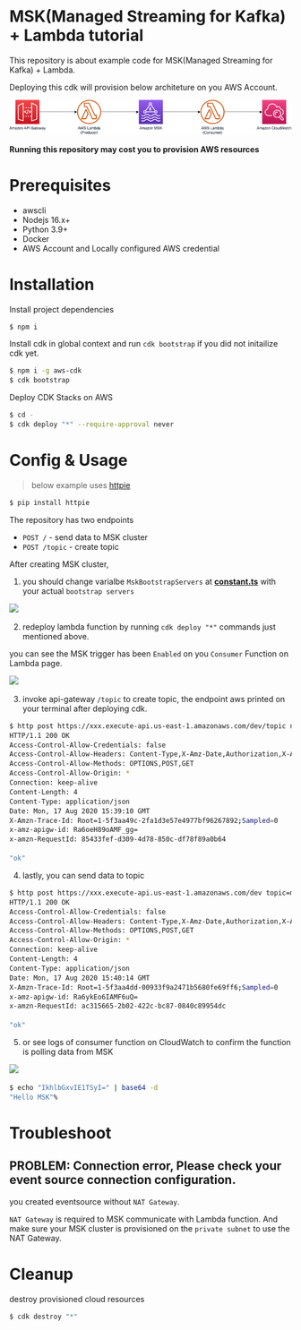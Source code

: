 # MSK(Managed Streaming for Kafka) + Lambda tutorial

This repository is about example code for MSK(Managed Streaming for Kafka) + Lambda.

Deploying this cdk will provision below architeture on you AWS Account.

![](/imgs/architecture.png)

**Running this repository may cost you to provision AWS resources**

# Prerequisites

- awscli
- Nodejs 16.x+
- Python 3.9+
- Docker
- AWS Account and Locally configured AWS credential

# Installation

Install project dependencies

```bash
$ npm i
```

Install cdk in global context and run `cdk bootstrap` if you did not initailize cdk yet.

```bash
$ npm i -g aws-cdk
$ cdk bootstrap
```

Deploy CDK Stacks on AWS

```bash
$ cd -
$ cdk deploy "*" --require-approval never
```

# Config & Usage

> below example uses [httpie](https://httpie.io/docs)

```bash
$ pip install httpie
```

The repository has two endpoints

- `POST /` - send data to MSK cluster
- `POST /topic` - create topic

After creating MSK cluster,

1. you should change varialbe `MskBootstrapServers` at [**constant.ts**](lib/interfaces/constant.ts) with your actual `bootstrap servers`

<img src="https://haandol.github.io/assets/img/2020/0816/msk-client-info.png" />

2. redeploy lambda function by running `cdk deploy "*"` commands just mentioned above.

you can see the MSK trigger has been `Enabled` on you `Consumer` Function on Lambda page.

<img src="https://haandol.github.io/assets/img/2020/0816/msk-trigger.png" />

3. invoke api-gateway `/topic` to create topic, the endpoint aws printed on your terminal after deploying cdk.

```bash
$ http post https://xxx.execute-api.us-east-1.amazonaws.com/dev/topic name=mytopic
HTTP/1.1 200 OK
Access-Control-Allow-Credentials: false
Access-Control-Allow-Headers: Content-Type,X-Amz-Date,Authorization,X-Api-Key,X-Amz-Security-Token,X-Amz-User-Agent
Access-Control-Allow-Methods: OPTIONS,POST,GET
Access-Control-Allow-Origin: *
Connection: keep-alive
Content-Length: 4
Content-Type: application/json
Date: Mon, 17 Aug 2020 15:39:10 GMT
X-Amzn-Trace-Id: Root=1-5f3aa49c-2fa1d3e57e4977bf96267892;Sampled=0
x-amz-apigw-id: Ra6oeH89oAMF_gg=
x-amzn-RequestId: 85433fef-d309-4d78-850c-df78f89a0b64

"ok"
```

4. lastly, you can send data to topic

```bash
$ http post https://xxx.execute-api.us-east-1.amazonaws.com/dev topic=mytopic data="Hello MSK"
HTTP/1.1 200 OK
Access-Control-Allow-Credentials: false
Access-Control-Allow-Headers: Content-Type,X-Amz-Date,Authorization,X-Api-Key,X-Amz-Security-Token,X-Amz-User-Agent
Access-Control-Allow-Methods: OPTIONS,POST,GET
Access-Control-Allow-Origin: *
Connection: keep-alive
Content-Length: 4
Content-Type: application/json
Date: Mon, 17 Aug 2020 15:40:14 GMT
X-Amzn-Trace-Id: Root=1-5f3aa4dd-00933f9a2471b5680fe69ff6;Sampled=0
x-amz-apigw-id: Ra6ykEo6IAMF6uQ=
x-amzn-RequestId: ac315665-2b02-422c-bc87-0840c89954dc

"ok"
```

5. or see logs of consumer function on CloudWatch to confirm the function is polling data from MSK

![](/imgs/consumer-logs.png)

```bash
$ echo "IkhlbGxvIE1TSyI=" | base64 -d
"Hello MSK"%
```

# Troubleshoot

## PROBLEM: Connection error, Please check your event source connection configuration.

you created eventsource without `NAT Gateway`.

`NAT Gateway` is required to MSK communicate with Lambda function. And make sure your MSK cluster is provisioned on the `private subnet` to use the NAT Gateway.

# Cleanup

destroy provisioned cloud resources

```bash
$ cdk destroy "*"
```
